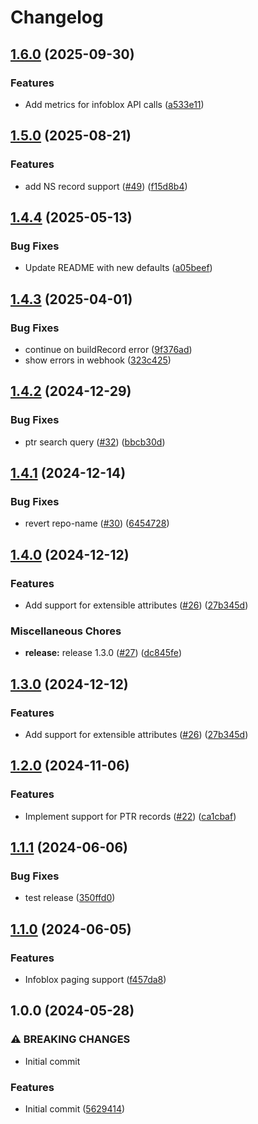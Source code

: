 # Changelog

## [1.6.0](https://github.com/AbsaOSS/external-dns-infoblox-webhook/compare/v1.5.0...v1.6.0) (2025-09-30)


### Features

* Add metrics for infoblox API calls ([a533e11](https://github.com/AbsaOSS/external-dns-infoblox-webhook/commit/a533e112c3148f351fdc522af8ddf3296749a3d6))

## [1.5.0](https://github.com/AbsaOSS/external-dns-infoblox-webhook/compare/v1.4.4...v1.5.0) (2025-08-21)


### Features

* add NS record support ([#49](https://github.com/AbsaOSS/external-dns-infoblox-webhook/issues/49)) ([f15d8b4](https://github.com/AbsaOSS/external-dns-infoblox-webhook/commit/f15d8b403f9b0fea14750718aba8975016898f51))

## [1.4.4](https://github.com/AbsaOSS/external-dns-infoblox-webhook/compare/v1.4.3...v1.4.4) (2025-05-13)


### Bug Fixes

* Update README with new defaults ([a05beef](https://github.com/AbsaOSS/external-dns-infoblox-webhook/commit/a05beefdfff9fb76b551680cf57e35f437ff248f))

## [1.4.3](https://github.com/AbsaOSS/external-dns-infoblox-webhook/compare/v1.4.2...v1.4.3) (2025-04-01)


### Bug Fixes

* continue on buildRecord error ([9f376ad](https://github.com/AbsaOSS/external-dns-infoblox-webhook/commit/9f376ade7346f8c5d1fa508cbdc1117f3b1e673c))
* show errors in webhook ([323c425](https://github.com/AbsaOSS/external-dns-infoblox-webhook/commit/323c4257a19a4035c9b6c8daf45102bb7eb9383a))

## [1.4.2](https://github.com/AbsaOSS/external-dns-infoblox-webhook/compare/v1.4.1...v1.4.2) (2024-12-29)


### Bug Fixes

* ptr search query ([#32](https://github.com/AbsaOSS/external-dns-infoblox-webhook/issues/32)) ([bbcb30d](https://github.com/AbsaOSS/external-dns-infoblox-webhook/commit/bbcb30d70b902506d15f3dc42b1f7daa3eb02739))

## [1.4.1](https://github.com/AbsaOSS/external-dns-infoblox-webhook/compare/v1.4.0...v1.4.1) (2024-12-14)


### Bug Fixes

* revert repo-name ([#30](https://github.com/AbsaOSS/external-dns-infoblox-webhook/issues/30)) ([6454728](https://github.com/AbsaOSS/external-dns-infoblox-webhook/commit/64547289e9505f2cbece2a2c95b7f9aa1a0a25e0))

## [1.4.0](https://github.com/AbsaOSS/external-dns-infoblox-webhook/compare/v1.3.0...v1.4.0) (2024-12-12)


### Features

* Add support for extensible attributes ([#26](https://github.com/AbsaOSS/external-dns-infoblox-webhook/issues/26)) ([27b345d](https://github.com/AbsaOSS/external-dns-infoblox-webhook/commit/27b345d7e7453d3bf9ab2d4b21627770e3ee84b5))


### Miscellaneous Chores

* **release:** release 1.3.0 ([#27](https://github.com/AbsaOSS/external-dns-infoblox-webhook/issues/27)) ([dc845fe](https://github.com/AbsaOSS/external-dns-infoblox-webhook/commit/dc845fe1af694868f1c7a31629236e3c15a92fa2))

## [1.3.0](https://github.com/AbsaOSS/external-dns-infoblox-webhook/compare/v1.2.0...v1.3.0) (2024-12-12)


### Features

* Add support for extensible attributes ([#26](https://github.com/AbsaOSS/external-dns-infoblox-webhook/issues/26)) ([27b345d](https://github.com/AbsaOSS/external-dns-infoblox-webhook/commit/27b345d7e7453d3bf9ab2d4b21627770e3ee84b5))

## [1.2.0](https://github.com/AbsaOSS/external-dns-infoblox-webhook/compare/v1.1.1...v1.2.0) (2024-11-06)


### Features

* Implement support for PTR records ([#22](https://github.com/AbsaOSS/external-dns-infoblox-webhook/issues/22)) ([ca1cbaf](https://github.com/AbsaOSS/external-dns-infoblox-webhook/commit/ca1cbafb48379eecee06294f050f6f5cd2fec0cc))

## [1.1.1](https://github.com/AbsaOSS/external-dns-infoblox-webhook/compare/v1.1.0...v1.1.1) (2024-06-06)


### Bug Fixes

* test release ([350ffd0](https://github.com/AbsaOSS/external-dns-infoblox-webhook/commit/350ffd0d05e6f8160cca72eb575013099c667e42))

## [1.1.0](https://github.com/AbsaOSS/external-dns-infoblox-webhook/compare/v1.0.0...v1.1.0) (2024-06-05)


### Features

* Infoblox paging support ([f457da8](https://github.com/AbsaOSS/external-dns-infoblox-webhook/commit/f457da8a091c062b6c264157aca94519b2805eb8))

## 1.0.0 (2024-05-28)


### ⚠ BREAKING CHANGES

* Initial commit

### Features

* Initial commit ([5629414](https://github.com/AbsaOSS/external-dns-infoblox-webhook/commit/562941456f5a60be6c98de55aa3e5f54edf73e2f))
